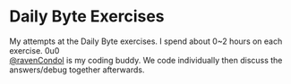 # Daily Byte Exercises
My attempts at the Daily Byte exercises. I spend about 0~2 hours on each exercise. 0u0\
[@ravenCondol](https://github.com/ravenCondol/) is my coding buddy. We code individually then discuss the answers/debug together afterwards.
